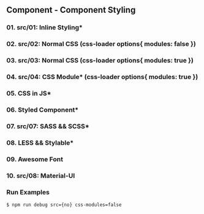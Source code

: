 ## Component - Component Styling

### 01. src/01: Inline Styling*
### 02. src/02: Normal CSS (css-loader options{ modules: false })
### 03. src/03: Normal CSS (css-loader options{ modules: true })
### 04. src/04: CSS Module* (css-loader options{ modules: true })
### 05. CSS in JS*
### 06. Styled Component*
### 07. src/07: SASS && SCSS*
### 08. LESS && Stylable*
### 09. Awesome Font
### 10. src/08: Material-UI

### Run Examples
```bash
$ npm run debug src={no} css-modules=false
```
